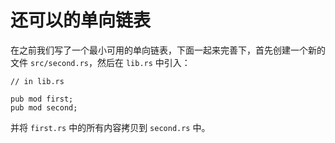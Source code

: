 # 还可以的单向链表

在之前我们写了一个最小可用的单向链表，下面一起来完善下，首先创建一个新的文件 `src/second.rs`，然后在 `lib.rs` 中引入：

```rust,ignore,mdbook-runnable
// in lib.rs

pub mod first;
pub mod second;
```

并将 `first.rs` 中的所有内容拷贝到 `second.rs` 中。
